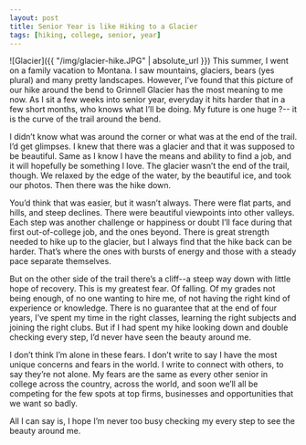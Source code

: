```yaml
---
layout: post
title: Senior Year is like Hiking to a Glacier
tags: [hiking, college, senior, year]
---
```


![Glacier]({{ "/img/glacier-hike.JPG" | absolute_url }})
This summer, I went on a family vacation to Montana. I saw mountains, glaciers, bears (yes plural) and many pretty landscapes. However, I’ve found that this picture of our hike around the bend to Grinnell Glacier has the most meaning to me now. As I sit a few weeks into senior year, everyday it hits harder that in a few short months, who knows what I’ll be doing. My future is one huge ?-- it is the curve of the trail around the bend.

I didn’t know what was around the corner or what was at the end of the trail. I’d get glimpses. I knew that there was a glacier and that it was supposed to be beautiful. Same as I know I have the means and ability to find a job, and it will hopefully be something I love. The glacier wasn’t the end of the trail, though. We relaxed by the edge of the water, by the beautiful ice, and took our photos. Then there was the hike down.

You’d think that was easier, but it wasn’t always. There were flat parts, and hills, and steep declines. There were beautiful viewpoints into other valleys. Each step was another challenge or happiness or doubt I’ll face during that first out-of-college job, and the ones beyond. There is great strength needed to hike up to the glacier, but I always find that the hike back can be harder. That’s where the ones with bursts of energy and those with a steady pace separate themselves.

But on the other side of the trail there’s a cliff--a steep way down with little hope of recovery. This is my greatest fear. Of falling. Of my grades not being enough, of no one wanting to hire me, of not having the right kind of experience or knowledge. There is no guarantee that at the end of four years, I’ve spent my time in the right classes, learning the right subjects and joining the right clubs. But if I had spent my hike looking down and double checking every step, I’d never have seen the beauty around me.

I don’t think I’m alone in these fears. I don’t write to say I have the most unique concerns and fears in the world. I write to connect with others, to say they’re not alone. My fears are the same as every other senior in college across the country, across the world, and soon we’ll all be competing for the few spots at top firms, businesses and opportunities that we want so badly.

All I can say is, I hope I’m never too busy checking my every step to see the beauty around me.
